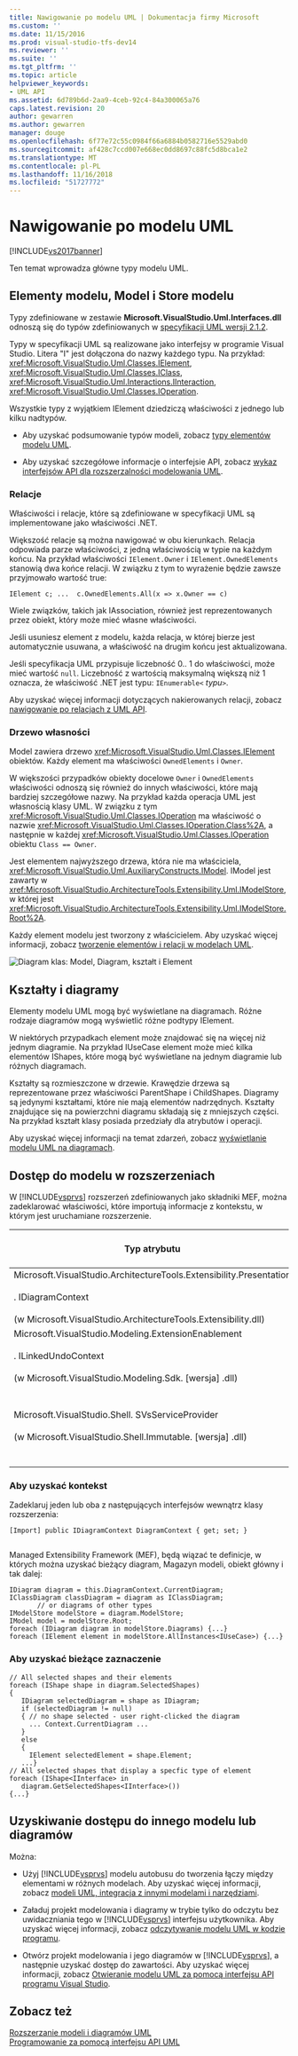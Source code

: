 ```yaml
---
title: Nawigowanie po modelu UML | Dokumentacja firmy Microsoft
ms.custom: ''
ms.date: 11/15/2016
ms.prod: visual-studio-tfs-dev14
ms.reviewer: ''
ms.suite: ''
ms.tgt_pltfrm: ''
ms.topic: article
helpviewer_keywords:
- UML API
ms.assetid: 6d789b6d-2aa9-4ceb-92c4-84a300065a76
caps.latest.revision: 20
author: gewarren
ms.author: gewarren
manager: douge
ms.openlocfilehash: 6f77e72c55c0984f66a6884b0582716e5529abd0
ms.sourcegitcommit: af428c7ccd007e668ec0dd8697c88fc5d8bca1e2
ms.translationtype: MT
ms.contentlocale: pl-PL
ms.lasthandoff: 11/16/2018
ms.locfileid: "51727772"
---
```

# <a name="navigate-the-uml-model"></a>Nawigowanie po modelu UML
[!INCLUDE[vs2017banner](../includes/vs2017banner.md)]

Ten temat wprowadza główne typy modelu UML.  
  
## <a name="the-model-elements-model-and-model-store"></a>Elementy modelu, Model i Store modelu  
 Typy zdefiniowane w zestawie **Microsoft.VisualStudio.Uml.Interfaces.dll** odnoszą się do typów zdefiniowanych w [specyfikacji UML wersji 2.1.2](http://www.omg.org/spec/UML/2.1.2/Superstructure/PDF/).  
  
 Typy w specyfikacji UML są realizowane jako interfejsy w programie Visual Studio. Litera "I" jest dołączona do nazwy każdego typu. Na przykład: <xref:Microsoft.VisualStudio.Uml.Classes.IElement>, <xref:Microsoft.VisualStudio.Uml.Classes.IClass>, <xref:Microsoft.VisualStudio.Uml.Interactions.IInteraction>, <xref:Microsoft.VisualStudio.Uml.Classes.IOperation>.  
  
 Wszystkie typy z wyjątkiem IElement dziedziczą właściwości z jednego lub kilku nadtypów.  
  
-   Aby uzyskać podsumowanie typów modeli, zobacz [typy elementów modelu UML](../modeling/uml-model-element-types.md).  
  
-   Aby uzyskać szczegółowe informacje o interfejsie API, zobacz [wykaz interfejsów API dla rozszerzalności modelowania UML](../modeling/api-reference-for-uml-modeling-extensibility.md).  
  
### <a name="relationships"></a>Relacje  
 Właściwości i relacje, które są zdefiniowane w specyfikacji UML są implementowane jako właściwości .NET.  
  
 Większość relacje są można nawigować w obu kierunkach. Relacja odpowiada parze właściwości, z jedną właściwością w typie na każdym końcu. Na przykład właściwości `IElement.Owner` i `IElement.OwnedElements` stanowią dwa końce relacji. W związku z tym to wyrażenie będzie zawsze przyjmowało wartość true:  
  
 `IElement c; ...  c.OwnedElements.All(x => x.Owner == c)`  
  
 Wiele związków, takich jak IAssociation, również jest reprezentowanych przez obiekt, który może mieć własne właściwości.  
  
 Jeśli usuniesz element z modelu, każda relacja, w której bierze jest automatycznie usuwana, a właściwość na drugim końcu jest aktualizowana.  
  
 Jeśli specyfikacja UML przypisuje liczebność 0.. 1 do właściwości, może mieć wartość `null`. Liczebność z wartością maksymalną większą niż 1 oznacza, że właściwość .NET jest typu: `IEnumerable<` *typu*`>`.  
  
 Aby uzyskać więcej informacji dotyczących nakierowanych relacji, zobacz [nawigowanie po relacjach z UML API](../modeling/navigate-relationships-with-the-uml-api.md).  
  
### <a name="the-ownership-tree"></a>Drzewo własności  
 Model zawiera drzewo <xref:Microsoft.VisualStudio.Uml.Classes.IElement> obiektów. Każdy element ma właściwości `OwnedElements` i `Owner`.  
  
 W większości przypadków obiekty docelowe `Owner` i `OwnedElements` właściwości odnoszą się również do innych właściwości, które mają bardziej szczegółowe nazwy. Na przykład każda operacja UML jest własnością klasy UML. W związku z tym <xref:Microsoft.VisualStudio.Uml.Classes.IOperation> ma właściwość o nazwie <xref:Microsoft.VisualStudio.Uml.Classes.IOperation.Class%2A>, a następnie w każdej <xref:Microsoft.VisualStudio.Uml.Classes.IOperation> obiektu `Class == Owner`.  
  
 Jest elementem najwyższego drzewa, która nie ma właściciela, <xref:Microsoft.VisualStudio.Uml.AuxiliaryConstructs.IModel>. IModel jest zawarty w <xref:Microsoft.VisualStudio.ArchitectureTools.Extensibility.Uml.IModelStore>, w której jest <xref:Microsoft.VisualStudio.ArchitectureTools.Extensibility.Uml.IModelStore.Root%2A>.  
  
 Każdy element modelu jest tworzony z właścicielem. Aby uzyskać więcej informacji, zobacz [tworzenie elementów i relacji w modelach UML](../modeling/create-elements-and-relationships-in-uml-models.md).  
  
 ![Diagram klas: Model, Diagram, kształt i Element](../modeling/media/uml-mm1.png "UML_MM1")  
  
## <a name="shapes-and-diagrams"></a>Kształty i diagramy  
 Elementy modelu UML mogą być wyświetlane na diagramach. Różne rodzaje diagramów mogą wyświetlić różne podtypy IElement.  
  
 W niektórych przypadkach element może znajdować się na więcej niż jednym diagramie. Na przykład IUseCase element może mieć kilka elementów IShapes, które mogą być wyświetlane na jednym diagramie lub różnych diagramach.  
  
 Kształty są rozmieszczone w drzewie. Krawędzie drzewa są reprezentowane przez właściwości ParentShape i ChildShapes. Diagramy są jedynymi kształtami, które nie mają elementów nadrzędnych. Kształty znajdujące się na powierzchni diagramu składają się z mniejszych części. Na przykład kształt klasy posiada przedziały dla atrybutów i operacji.  
  
 Aby uzyskać więcej informacji na temat zdarzeń, zobacz [wyświetlanie modelu UML na diagramach](../modeling/display-a-uml-model-on-diagrams.md).  
  
## <a name="access-to-the-model-in-extensions"></a>Dostęp do modelu w rozszerzeniach  
 W [!INCLUDE[vsprvs](../includes/vsprvs-md.md)] rozszerzeń zdefiniowanych jako składniki MEF, można zadeklarować właściwości, które importują informacje z kontekstu, w którym jest uruchamiane rozszerzenie.  
  
|Typ atrybutu|Czego to zapewnia dostęp do|Więcej informacji|  
|--------------------|----------------------------------|----------------------|  
|Microsoft.VisualStudio.ArchitectureTools.Extensibility.Presentation<br /><br /> . IDiagramContext<br /><br /> (w Microsoft.VisualStudio.ArchitectureTools.Extensibility.dll)|Bieżący diagram fokusowy.|[Definiowanie polecenia menu w diagramie modelowania](../modeling/define-a-menu-command-on-a-modeling-diagram.md)|  
|Microsoft.VisualStudio.Modeling.ExtensionEnablement<br /><br /> . ILinkedUndoContext<br /><br /> (w Microsoft.VisualStudio.Modeling.Sdk. [wersja] .dll)|Pozwala na pogrupowanie zmian w transakcje.|[Łączenie aktualizacji modelu UML za pomocą transakcji](../modeling/link-uml-model-updates-by-using-transactions.md)|  
|Microsoft.VisualStudio.Shell. SVsServiceProvider<br /><br /> (w Microsoft.VisualStudio.Shell.Immutable. [wersja] .dll)|Host [!INCLUDE[vsprvs](../includes/vsprvs-md.md)]. Z tego miejsca można uzyskać dostęp, plików, projektów i innych aspektów.|[Otwieranie modelu UML za pomocą interfejsu API programu Visual Studio](../modeling/open-a-uml-model-by-using-the-visual-studio-api.md)|  
  
### <a name="to-get-the-context"></a>Aby uzyskać kontekst  
 Zadeklaruj jeden lub oba z następujących interfejsów wewnątrz klasy rozszerzenia:  
  
```  
[Import] public IDiagramContext DiagramContext { get; set; }  
  
```  
  
 Managed Extensibility Framework (MEF), będą wiązać te definicje, w których można uzyskać bieżący diagram, Magazyn modeli, obiekt główny i tak dalej:  
  
```  
IDiagram diagram = this.DiagramContext.CurrentDiagram;  
IClassDiagram classDiagram = diagram as IClassDiagram;  
       // or diagrams of other types  
IModelStore modelStore = diagram.ModelStore;  
IModel model = modelStore.Root;  
foreach (IDiagram diagram in modelStore.Diagrams) {...}  
foreach (IElement element in modelStore.AllInstances<IUseCase>) {...}  
```  
  
### <a name="to-get-the-current-selection"></a>Aby uzyskać bieżące zaznaczenie  
  
```  
// All selected shapes and their elements  
foreach (IShape shape in diagram.SelectedShapes)  
{    
   IDiagram selectedDiagram = shape as IDiagram;  
   if (selectedDiagram != null)  
   { // no shape selected - user right-clicked the diagram  
     ... Context.CurrentDiagram ...  
   }  
   else  
   {  
     IElement selectedElement = shape.Element;  
   ...}  
// All selected shapes that display a specfic type of element  
foreach (IShape<IInterface> in   
   diagram.GetSelectedShapes<IInterface>())   
{...}  
```  
  
## <a name="accessing-another-model-or-diagrams"></a>Uzyskiwanie dostępu do innego modelu lub diagramów  
 Można:  
  
-   Użyj [!INCLUDE[vsprvs](../includes/vsprvs-md.md)] modelu autobusu do tworzenia łączy między elementami w różnych modelach. Aby uzyskać więcej informacji, zobacz [modeli UML, integracja z innymi modelami i narzędziami](../modeling/integrate-uml-models-with-other-models-and-tools.md).  
  
-   Załaduj projekt modelowania i diagramy w trybie tylko do odczytu bez uwidaczniania tego w [!INCLUDE[vsprvs](../includes/vsprvs-md.md)] interfejsu użytkownika. Aby uzyskać więcej informacji, zobacz [odczytywanie modelu UML w kodzie programu](../modeling/read-a-uml-model-in-program-code.md).  
  
-   Otwórz projekt modelowania i jego diagramów w [!INCLUDE[vsprvs](../includes/vsprvs-md.md)], a następnie uzyskać dostęp do zawartości. Aby uzyskać więcej informacji, zobacz [Otwieranie modelu UML za pomocą interfejsu API programu Visual Studio](../modeling/open-a-uml-model-by-using-the-visual-studio-api.md).  
  
## <a name="see-also"></a>Zobacz też  
 [Rozszerzanie modeli i diagramów UML](../modeling/extend-uml-models-and-diagrams.md)   
 [Programowanie za pomocą interfejsu API UML](../modeling/programming-with-the-uml-api.md)



